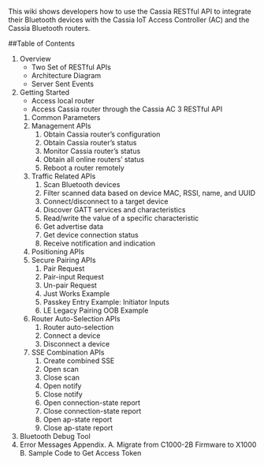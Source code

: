 This wiki shows developers how to use the Cassia RESTful API to integrate their Bluetooth devices with the Cassia IoT Access Controller (AC) and the Cassia Bluetooth routers.

##Table of Contents
1. Overview
   * Two Set of RESTful APIs
   * Architecture Diagram
   * Server Sent Events
2. Getting Started
   * Access local router
   * Access Cassia router through the Cassia AC
3 RESTful API
   1. Common Parameters
   2. Management APIs
      1. Obtain Cassia router’s configuration
      2. Obtain Cassia router’s status
      3. Monitor Cassia router’s status
      4. Obtain all online routers’ status
      5. Reboot a router remotely
   3. Traffic Related APIs
      1. Scan Bluetooth devices
      2. Filter scanned data based on device MAC, RSSI, name, and UUID
      3. Connect/disconnect to a target device
      4. Discover GATT services and characteristics
      5. Read/write the value of a specific characteristic
      6. Get advertise data
      7. Get device connection status
      8. Receive notification and indication
   4. Positioning APIs
   5. Secure Pairing APIs
      1. Pair Request
      2. Pair-input Request
      3. Un-pair Request
      4. Just Works Example
      5. Passkey Entry Example: Initiator Inputs
      6. LE Legacy Pairing OOB Example
   6. Router Auto-Selection APIs
      1. Router auto-selection
      2. Connect a device
      3. Disconnect a device
   7. SSE Combination APIs
      1. Create combined SSE
      2. Open scan
      3. Close scan
      4. Open notify
      5. Close notify
      6. Open connection-state report
      7. Close connection-state report
      8. Open ap-state report
      9. Close ap-state report
4. Bluetooth Debug Tool
5. Error Messages
Appendix.
   A. Migrate from C1000-2B Firmware to X1000
   B. Sample Code to Get Access Token
